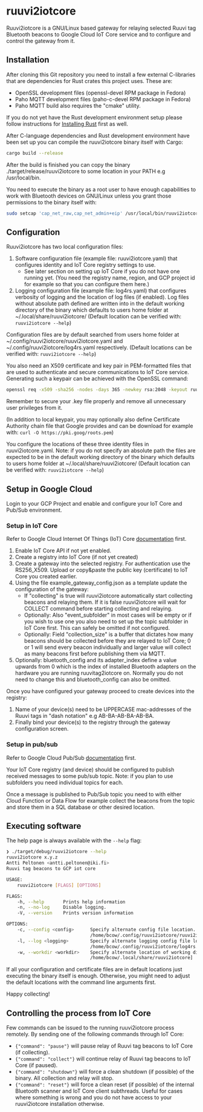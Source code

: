 # ruuvi2iotcore

Ruuvi2iotcore is a GNU/Linux based gateway for relaying selected Ruuvi tag Bluetooth beacons to Google Cloud IoT Core service and to configure and control the gateway from it.

## Installation

After cloning this Git repository you need to install a few external C-libraries that are dependencies for Rust crates this project uses. These are:

* OpenSSL development files (openssl-devel RPM package in Fedora)
* Paho MQTT development files (paho-c-devel RPM package in Fedora)
* Paho MQTT build also requires the "cmake" utility.

If you do not yet have the Rust development environment setup please follow instructions for [Installing Rust](https://rustup.rs/) first as well.

After C-language dependencies and Rust development environment have been set up you can compile the ruuvi2iotcore binary itself with Cargo:

```sh
cargo build --release
```

After the build is finished you can copy the binary ./target/release/ruuvi2iotcore to some location in your PATH e.g /usr/local/bin.

You need to execute the binary as a root user to have enough capabilities to work with Bluetooth devices on GNU/Linux unless you grant those permissions to the binary itself with:

```sh
sudo setcap 'cap_net_raw,cap_net_admin+eip' /usr/local/bin/ruuvi2iotcore
```

## Configuration

Ruuvi2iotcore has two local configuration files:

1. Software configuration file (example file: ruuvi2iotcore.yaml) that configures identity and IoT Core registry settings to use.
    * See later section on setting up IoT Core if you do not have one running yet. (You need the registry name, region, and GCP project id for example so that you can configure them here.)
2. Logging configuration file (example file: log4rs.yaml) that configures verbosity of logging and the location of log files (if enabled). Log files without absolute path defined are written into in the default working directory of the binary which defaults to users home folder at ~/.local/share/ruuvi2iotcore/ (Default location can be verified with: ```ruuvi2iotcore --help```)

Configuration files are by default searched from users home folder at ~/.config/ruuvi2iotcore/ruuvi2iotcore.yaml and ~/.config/ruuvi2iotcore/log4rs.yaml respectively. (Default locations can be verified with: ```ruuvi2iotcore --help```)

You also need an X509 certificate and key pair in PEM-formatted files that are used to authenticate and secure communications to IoT Core service. Generating such a keypair can be achieved with the OpenSSL command:

```sh
openssl req -x509 -sha256 -nodes -days 365 -newkey rsa:2048 -keyout ruuvi2iotcore.key -out ruuvi2iotcore.crt
```

Remember to secure your .key file properly and remove all unnecessary user privileges from it.

(In addition to local keypair, you may optionally also define Certificate Authority chain file that Google provides and can be download for example with: ```curl -O https://pki.goog/roots.pem```)

You configure the locations of these three identity files in ruuvi2iotcore.yaml. Note: if you do not specify an absolute path the files are expected to be in the default working directory of the binary which defaults to users home folder at ~/.local/share/ruuvi2iotcore/ (Default location can be verified with: ```ruuvi2iotcore --help```)

## Setup in Google Cloud

Login to your GCP Project and enable and configure your IoT Core and Pub/Sub environment.

### Setup in IoT Core

Refer to Google Cloud Internet Of Things (IoT) Core [documentation](https://cloud.google.com/iot/docs) first.

1. Enable IoT Core API if not yet enabled.
2. Create a registry into IoT Core (if not yet created)
3. Create a gateway into the selected registry. For authentication use the RS256_X509. Upload or copy&paste the public key (certificate) to IoT Core you created earlier.
4. Using the file example_gateway_config.json as a template update the configuration of the gateway:
    * If "collecting" is true will ruuvi2iotcore automatically start collecting beacons and relaying them. If it is false ruuvi2iotcore will wait for COLLECT command before starting collecting and relaying.
    * Optionally: Also "event_subfolder" in most cases will be empty or if you wish to use one you also need to set up the topic subfolder in IoT Core first. This can safely be omitted if not configured.
    * Optionally: Field "collection_size" is a buffer that dictates how many beacons should be collected before they are relayed to IoT Core; 0 or 1 will send every beacon individually and larger value will collect as many beacons first before publishing them via MQTT.
5. Optionally: bluetooth_config and its adapter_index define a value upwards from 0 which is the index of installed Bluetooth adapters on the hardware you are running ruuvitag2iotcore on. Normally you do not need to change this and bluetooth_config can also be omitted.

Once you have configured your gateway proceed to create devices into the registry:

1. Name of your device(s) need to be UPPERCASE mac-addresses of the Ruuvi tags in "dash notation" e.g AB-BA-AB-BA-AB-BA.
2. Finally bind your device(s) to the registry through the gateway configuration screen.

### Setup in pub/sub

Refer to Google Cloud Pub/Sub [documentation](https://cloud.google.com/pubsub/docs) first.

Your IoT Core registry (and device) should be configured to publish received messages to some pub/sub topic. Note: if you plan to use subfolders you need individual topics for each.

Once a message is published to Pub/Sub topic you need to with either Cloud Function or Data Flow for example collect the beacons from the topic and store them in a SQL database or other desired location.

## Executing software

The help page is always available with the ```--help``` flag:

```sh
❯ ./target/debug/ruuvi2iotcore --help
ruuvi2iotcore x.y.z
Antti Peltonen <antti.peltonen@iki.fi>
Ruuvi tag beacons to GCP iot core

USAGE:
    ruuvi2iotcore [FLAGS] [OPTIONS]

FLAGS:
    -h, --help       Prints help information
    -n, --no-log     Disable logging.
    -V, --version    Prints version information

OPTIONS:
    -c, --config <config>      Specify alternate config file location. [default:
                               /home/bcow/.config/ruuvi2iotcore/ruuvi2iotcore.yaml]
    -l, --log <logging>        Specify alternate logging config file location. [default:
                               /home/bcow/.config/ruuvi2iotcore/log4rs.yaml]
    -w, --workdir <workdir>    Specify alternate location of working directory. [default:
                               /home/bcow/.local/share/ruuvi2iotcore]
```

If all your configuration and certificate files are in default locations just executing the binary itself is enough. Otherwise, you might need to adjust the default locations with the command line arguments first.

Happy collecting!

## Controlling the process from IoT Core

Few commands can be issued to the running ruuvi2iotcore process remotely. By sending one of the following commands through IoT Core:

* ```{"command": "pause"}``` will pause relay of Ruuvi tag beacons to IoT Core (if collecting).
* ```{"command": "collect"}``` will continue relay of Ruuvi tag beacons to IoT Core (if paused).
* ```{"command": "shutdown"}``` will force a clean shutdown (if possible) of the binary. All collection and relay will stop.
* ```{"command": "reset"}``` will force a clean reset (if possible) of the internal Bluetooth scanner and IoT Core client subthreads. Useful for cases where something is wrong and you do not have access to your ruuvi2iotcore installation otherwise.

